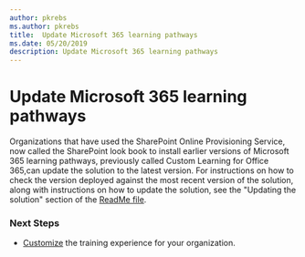 ```yaml
---
author: pkrebs
ms.author: pkrebs
title:  Update Microsoft 365 learning pathways
ms.date: 05/20/2019
description: Update Microsoft 365 learning pathways
---
```

# Update Microsoft 365 learning pathways

Organizations that have used the SharePoint Online Provisioning Service, now called the SharePoint look book to install earlier versions of Microsoft 365 learning pathways, previously called Custom Learning for Office 365,can update the solution to the latest version. For instructions on how to check the version deployed against the most recent version of the solution, along with instructions on how to update the solution, see the "Updating the solution" section of the [ReadMe file](https://github.com/pnp/custom-learning-office-365/blob/master/README.md).  

### Next Steps
- [Customize](custom_overview.md) the training experience for your organization.

